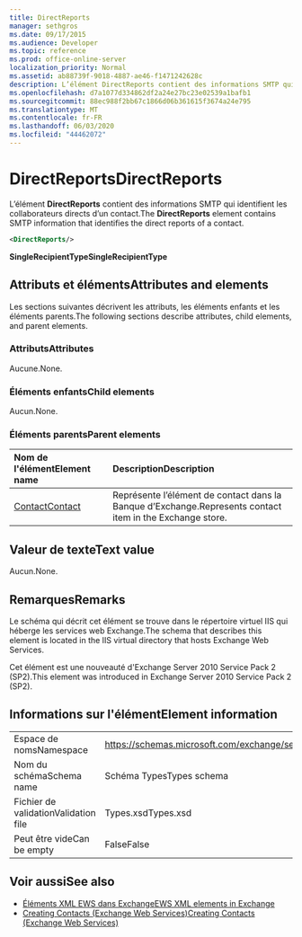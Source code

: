 ```yaml
---
title: DirectReports
manager: sethgros
ms.date: 09/17/2015
ms.audience: Developer
ms.topic: reference
ms.prod: office-online-server
localization_priority: Normal
ms.assetid: ab88739f-9018-4887-ae46-f1471242628c
description: L’élément DirectReports contient des informations SMTP qui identifient les collaborateurs directs d’un contact.
ms.openlocfilehash: d7a1077d334862df2a24e27bc23e02539a1bafb1
ms.sourcegitcommit: 88ec988f2bb67c1866d06b361615f3674a24e795
ms.translationtype: MT
ms.contentlocale: fr-FR
ms.lasthandoff: 06/03/2020
ms.locfileid: "44462072"
---
```

# <a name="directreports"></a><span data-ttu-id="83f83-103">DirectReports</span><span class="sxs-lookup"><span data-stu-id="83f83-103">DirectReports</span></span>

<span data-ttu-id="83f83-104">L’élément **DirectReports** contient des informations SMTP qui identifient les collaborateurs directs d’un contact.</span><span class="sxs-lookup"><span data-stu-id="83f83-104">The **DirectReports** element contains SMTP information that identifies the direct reports of a contact.</span></span> 
  
```XML
<DirectReports/>
```

 <span data-ttu-id="83f83-105">**SingleRecipientType**</span><span class="sxs-lookup"><span data-stu-id="83f83-105">**SingleRecipientType**</span></span>
## <a name="attributes-and-elements"></a><span data-ttu-id="83f83-106">Attributs et éléments</span><span class="sxs-lookup"><span data-stu-id="83f83-106">Attributes and elements</span></span>

<span data-ttu-id="83f83-107">Les sections suivantes décrivent les attributs, les éléments enfants et les éléments parents.</span><span class="sxs-lookup"><span data-stu-id="83f83-107">The following sections describe attributes, child elements, and parent elements.</span></span>
  
### <a name="attributes"></a><span data-ttu-id="83f83-108">Attributs</span><span class="sxs-lookup"><span data-stu-id="83f83-108">Attributes</span></span>

<span data-ttu-id="83f83-109">Aucune.</span><span class="sxs-lookup"><span data-stu-id="83f83-109">None.</span></span>
  
### <a name="child-elements"></a><span data-ttu-id="83f83-110">Éléments enfants</span><span class="sxs-lookup"><span data-stu-id="83f83-110">Child elements</span></span>

<span data-ttu-id="83f83-111">Aucun.</span><span class="sxs-lookup"><span data-stu-id="83f83-111">None.</span></span>
  
### <a name="parent-elements"></a><span data-ttu-id="83f83-112">Éléments parents</span><span class="sxs-lookup"><span data-stu-id="83f83-112">Parent elements</span></span>

|<span data-ttu-id="83f83-113">**Nom de l'élément**</span><span class="sxs-lookup"><span data-stu-id="83f83-113">**Element name**</span></span>|<span data-ttu-id="83f83-114">**Description**</span><span class="sxs-lookup"><span data-stu-id="83f83-114">**Description**</span></span>|
|:-----|:-----|
|[<span data-ttu-id="83f83-115">Contact</span><span class="sxs-lookup"><span data-stu-id="83f83-115">Contact</span></span>](contact.md) <br/> |<span data-ttu-id="83f83-116">Représente l’élément de contact dans la Banque d’Exchange.</span><span class="sxs-lookup"><span data-stu-id="83f83-116">Represents contact item in the Exchange store.</span></span>  <br/> |
   
## <a name="text-value"></a><span data-ttu-id="83f83-117">Valeur de texte</span><span class="sxs-lookup"><span data-stu-id="83f83-117">Text value</span></span>

<span data-ttu-id="83f83-118">Aucun.</span><span class="sxs-lookup"><span data-stu-id="83f83-118">None.</span></span>
  
## <a name="remarks"></a><span data-ttu-id="83f83-119">Remarques</span><span class="sxs-lookup"><span data-stu-id="83f83-119">Remarks</span></span>

<span data-ttu-id="83f83-120">Le schéma qui décrit cet élément se trouve dans le répertoire virtuel IIS qui héberge les services web Exchange.</span><span class="sxs-lookup"><span data-stu-id="83f83-120">The schema that describes this element is located in the IIS virtual directory that hosts Exchange Web Services.</span></span>
  
<span data-ttu-id="83f83-121">Cet élément est une nouveauté d'Exchange Server 2010 Service Pack 2 (SP2).</span><span class="sxs-lookup"><span data-stu-id="83f83-121">This element was introduced in Exchange Server 2010 Service Pack 2 (SP2).</span></span>
  
## <a name="element-information"></a><span data-ttu-id="83f83-122">Informations sur l'élément</span><span class="sxs-lookup"><span data-stu-id="83f83-122">Element information</span></span>

|||
|:-----|:-----|
|<span data-ttu-id="83f83-123">Espace de noms</span><span class="sxs-lookup"><span data-stu-id="83f83-123">Namespace</span></span>  <br/> |https://schemas.microsoft.com/exchange/services/2006/types  <br/> |
|<span data-ttu-id="83f83-124">Nom du schéma</span><span class="sxs-lookup"><span data-stu-id="83f83-124">Schema name</span></span>  <br/> |<span data-ttu-id="83f83-125">Schéma Types</span><span class="sxs-lookup"><span data-stu-id="83f83-125">Types schema</span></span>  <br/> |
|<span data-ttu-id="83f83-126">Fichier de validation</span><span class="sxs-lookup"><span data-stu-id="83f83-126">Validation file</span></span>  <br/> |<span data-ttu-id="83f83-127">Types.xsd</span><span class="sxs-lookup"><span data-stu-id="83f83-127">Types.xsd</span></span>  <br/> |
|<span data-ttu-id="83f83-128">Peut être vide</span><span class="sxs-lookup"><span data-stu-id="83f83-128">Can be empty</span></span>  <br/> |<span data-ttu-id="83f83-129">False</span><span class="sxs-lookup"><span data-stu-id="83f83-129">False</span></span>  <br/> |
   
## <a name="see-also"></a><span data-ttu-id="83f83-130">Voir aussi</span><span class="sxs-lookup"><span data-stu-id="83f83-130">See also</span></span>

- [<span data-ttu-id="83f83-131">Éléments XML EWS dans Exchange</span><span class="sxs-lookup"><span data-stu-id="83f83-131">EWS XML elements in Exchange</span></span>](ews-xml-elements-in-exchange.md)
- [<span data-ttu-id="83f83-132">Creating Contacts (Exchange Web Services)</span><span class="sxs-lookup"><span data-stu-id="83f83-132">Creating Contacts (Exchange Web Services)</span></span>](https://msdn.microsoft.com/library/4845917e-70d1-481c-bbd7-011ec6571789%28Office.15%29.aspx)

